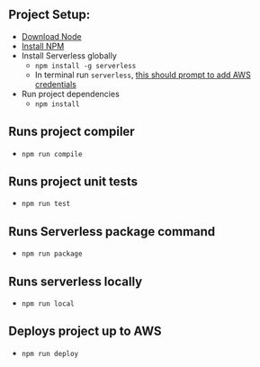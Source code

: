 

## **Project Setup:**

- [Download Node](https://nodejs.org/en/download)
- [Install NPM](https://docs.npmjs.com/downloading-and-installing-node-js-and-npm)
- Install Serverless globally
    - `npm install -g serverless`
    - In terminal run `serverless`, [this should prompt to add AWS credentials](https://www.serverless.com/framework/docs/providers/aws/guide/credentials/) 
- Run project dependencies
  - `npm install`

## Runs project compiler
- `npm run compile`
## Runs project unit tests

- `npm run test`

## Runs Serverless package command

- `npm run package`

## Runs serverless locally

- `npm run local`

## Deploys project up to AWS

- `npm run deploy`

